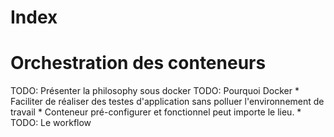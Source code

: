 <meta http-equiv='Content-Type' content='text/html; charset=utf-8' />
<style>
pre{background:#F8F8FF; border:black dashed 1px; padding:6px}
</style>

# Index

# <a name="orchestration" /> Orchestration des conteneurs

TODO: Présenter la philosophy sous docker
TODO: Pourquoi Docker 
    * Faciliter de réaliser des testes d'application sans polluer l'environnement de travail
    * Conteneur pré-configurer et fonctionnel peut importe le lieu.
    *
TODO: Le workflow


